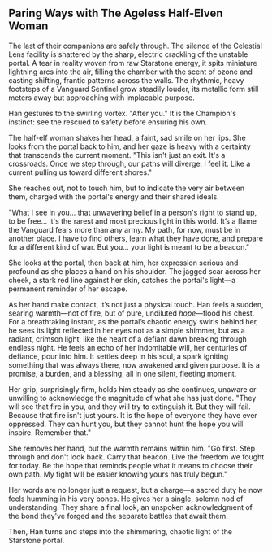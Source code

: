 ## Paring Ways with The Ageless Half-Elven Woman

The last of their companions are safely through. The silence of the Celestial Lens facility is shattered by the sharp, electric crackling of the unstable portal. A tear in reality woven from raw Starstone energy, it spits miniature lightning arcs into the air, filling the chamber with the scent of ozone and casting shifting, frantic patterns across the walls. The rhythmic, heavy footsteps of a Vanguard Sentinel grow steadily louder, its metallic form still meters away but approaching with implacable purpose.

Han gestures to the swirling vortex. "After you." It is the Champion's instinct: see the rescued to safety before ensuring his own.

The half-elf woman shakes her head, a faint, sad smile on her lips. She looks from the portal back to him, and her gaze is heavy with a certainty that transcends the current moment. "This isn't just an exit. It's a crossroads. Once we step through, our paths will diverge. I feel it. Like a current pulling us toward different shores."

She reaches out, not to touch him, but to indicate the very air between them, charged with the portal's energy and their shared ideals.

"What I see in you... that unwavering belief in a person's right to stand up, to be free... it's the rarest and most precious light in this world. It’s a flame the Vanguard fears more than any army. My path, for now, must be in another place. I have to find others, learn what they have done, and prepare for a different kind of war. But you... your light is meant to be a beacon."

She looks at the portal, then back at him, her expression serious and profound as she places a hand on his shoulder. The jagged scar across her cheek, a stark red line against her skin, catches the portal's light—a permanent reminder of her escape.

As her hand make contact, it’s not just a physical touch. Han feels a sudden, searing warmth—not of fire, but of pure, undiluted *hope*—flood his chest. For a breathtaking instant, as the portal’s chaotic energy swirls behind her, he sees its light reflected in her eyes not as a simple shimmer, but as a radiant, crimson light, like the heart of a defiant dawn breaking through endless night. He feels an echo of her indomitable will, her centuries of defiance, pour into him. It settles deep in his soul, a spark igniting something that was always there, now awakened and given purpose. It is a promise, a burden, and a blessing, all in one silent, fleeting moment.

Her grip, surprisingly firm, holds him steady as she continues, unaware or unwilling to acknowledge the magnitude of what she has just done. "They will see that fire in you, and they will try to extinguish it. But they will fail. Because that fire isn't just yours. It is the hope of everyone they have ever oppressed. They can hunt you, but they cannot hunt the hope you will inspire. Remember that."

She removes her hand, but the warmth remains within him. "Go first. Step through and don't look back. Carry that beacon. Live the freedom we fought for today. Be the hope that reminds people what it means to choose their own path. My fight will be easier knowing yours has truly begun."

Her words are no longer just a request, but a charge—a sacred duty he now feels humming in his very bones. He gives her a single, solemn nod of understanding. They share a final look, an unspoken acknowledgment of the bond they've forged and the separate battles that await them.

Then, Han turns and steps into the shimmering, chaotic light of the Starstone portal.